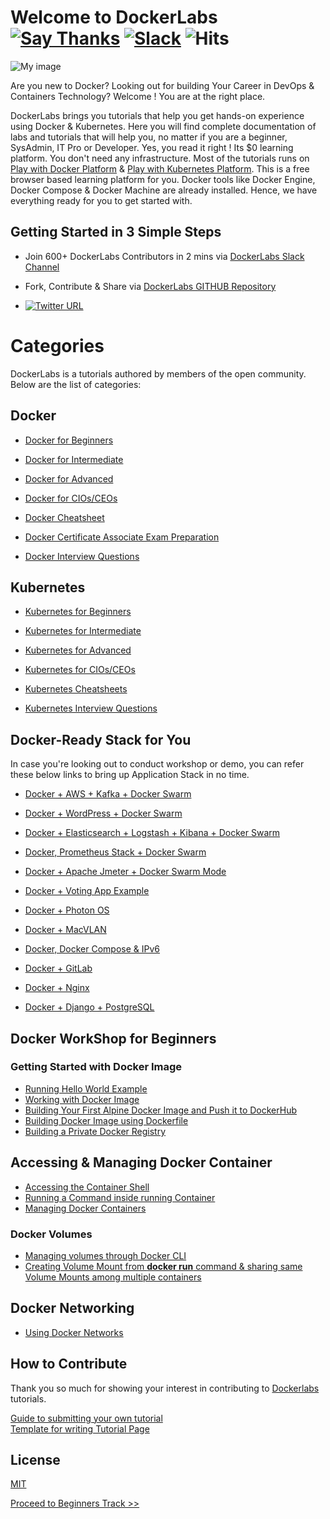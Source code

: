 # Welcome to DockerLabs  [![Say Thanks](https://img.shields.io/badge/SayThanks.io-%E2%98%BC-1EAEDB.svg)](https://saythanks.io/to/collabnix) [![Slack ](https://img.shields.io/badge/collabnix/dockerlabs-pink.svg)](https://tinyurl.com/y973wcq8) ![Hits](https://hitcounter.pythonanywhere.com/count/tag.svg?url=https%3A%2F%2Fcollabnix.github.io%2Fdockerlabs%2F)



![My image](https://raw.githubusercontent.com/collabnix/dockerlabs/master/images/dockerlabs.jpeg)

Are you new to Docker? Looking out for building Your Career in DevOps & Containers Technology?  Welcome ! You are at the right place.

DockerLabs brings you tutorials that help you get hands-on experience using Docker & Kubernetes. Here you will find complete documentation of labs and tutorials that will help you, no matter if you are a beginner, SysAdmin, IT Pro or Developer. Yes, you read it right ! Its $0 learning platform. You don't need any infrastructure. Most of the tutorials runs on [Play with Docker Platform](https://labs.play-with-docker.com/) & [Play with Kubernetes Platform](https://play-with-k8s.com). This is a free browser based learning platform for you. Docker tools like Docker Engine, Docker Compose & Docker Machine are already installed. Hence, we have everything ready for you to get started with.

## Getting Started in 3 Simple Steps

- Join 600+ DockerLabs Contributors in 2 mins via [DockerLabs Slack Channel](https://tinyurl.com/y973wcq8)

- Fork, Contribute & Share via [DockerLabs GITHUB Repository](https://github.com/collabnix/dockerlabs)

-  [![Twitter URL](https://img.shields.io/twitter/url/https/twitter.com/fold_left.svg?style=social&label=Follow%20%40collabnix)](https://twitter.com/collabnix)



# Categories

DockerLabs is a tutorials authored by members of the open community.
Below are the list of categories:

## Docker

- [Docker for Beginners](./beginners/README.md)

- [Docker for Intermediate](./intermediate/README.md)

- [Docker for Advanced](./advanced/README.md)

- [Docker for CIOs/CEOs](./docker/leadership/README.md)

- [Docker Cheatsheet](./docker/cheatsheet/README.md)

- [Docker Certificate Associate Exam Preparation](./docker/dca.md)

- [Docker Interview Questions](./docker/docker-interview-questions.md)


## Kubernetes

- [Kubernetes for Beginners](./kubernetes/README.md)

- [Kubernetes for Intermediate](./kubernetes/Intermediate/README.md)

- [Kubernetes for Advanced](https://github.com/collabnix/dockerlabs/tree/master/kubernetes/README.md)

- [Kubernetes for CIOs/CEOs](./kubernetes/leadership/README.md)

- [Kubernetes Cheatsheets](./kubernetes/cheatsheets)

- [Kubernetes Interview Questions]()


## Docker-Ready Stack for You

In case you're looking out to conduct workshop or demo, you can refer these below links to bring up Application Stack in no time.

- [Docker + AWS + Kafka + Docker Swarm](./intermediate/swarm-mode/beginner-tutorial/swarm-on-aws/README.md)

- [Docker + WordPress + Docker Swarm](./solution/wordpress/README.md)

- [Docker + Elasticsearch + Logstash + Kibana + Docker Swarm](./play-with-docker/ELK/README.md)

- [Docker, Prometheus Stack + Docker Swarm](./play-with-docker/docker-prometheus-swarm/README.md)

- [Docker + Apache Jmeter + Docker Swarm Mode](./play-with-docker/jmeter-docker/README.md)

- [Docker + Voting App Example](./play-with-docker/example-voting-app/README.md)

- [Docker + Photon OS](./play-with-docker/vmware/powercli/README.md)

- [Docker + MacVLAN](./play-with-docker/macvlan/README.md)

- [Docker, Docker Compose & IPv6](./play-with-docker/ipv6/README.md)

- [Docker + GitLab](./play-with-docker/gitlab/README.md)

- [Docker + Nginx ](./play-with-docker/nginx/README.md)

- [Docker + Django + PostgreSQL](./solution/django-postgres/readme.md)


## Docker WorkShop for Beginners 

### Getting Started with Docker Image

- [Running Hello World Example](https://collabnix.github.io/dockerlabs/beginners/helloworld/)
- [Working with Docker Image](https://collabnix.github.io/dockerlabs/beginners/workingwithdockerimage.html) 
- [Building Your First Alpine Docker Image and Push it to DockerHub](https://collabnix.github.io/dockerlabs/beginners/building-your-first-alpine-container.html)
- [Building Docker Image using Dockerfile](https://collabnix.github.io/dockerlabs/beginners/dockerfile/Writing-dockerfile.html)
- [Building a Private Docker Registry](https://collabnix.github.io/dockerlabs/beginners/build-private-docker-registry.html)

## Accessing & Managing Docker Container

- [Accessing the Container Shell](https://github.com/collabnix/dockerlabs/blob/master/beginners/accessing-the-container.md)<br>
- [Running a Command inside running Container](https://github.com/collabnix/dockerlabs/blob/master/beginners/running-command-inside-running-container.md)<br>
- [Managing Docker Containers](https://github.com/collabnix/dockerlabs/blob/master/beginners/managing-containers.md)<br>


### Docker Volumes

- [Managing volumes through Docker CLI](https://collabnix.github.io/dockerlabs/beginners/volume/managing-volumes-via-docker-cli.html)<br>
- [Creating Volume Mount from **docker run** command & sharing same Volume Mounts among multiple containers](https://collabnix.github.io/dockerlabs/beginners/volume/creating-volume-mount-from-dockercli.html)<br>

## Docker Networking

 - [Using Docker Networks](https://github.com/collabnix/dockerlabs/blob/master/beginners/using-docker-network.md)<br>




## How to Contribute

Thank you so much for showing your interest in contributing to [Dockerlabs](https://github.com/collabnix/dockerlabs) tutorials.

[Guide to submitting your own tutorial](./CONTRIBUTING.md)<br>
[Template for writing Tutorial Page](./template/EXAMPLE.md)

## License

[MIT](./LICENSE.md)

   [Proceed to Beginners Track >>](./beginners/README.md)
